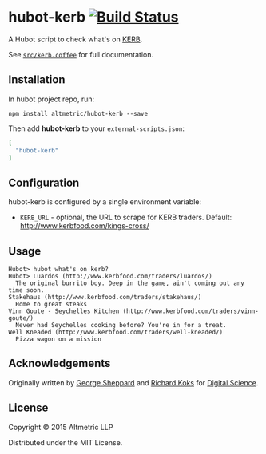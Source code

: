 # hubot-kerb [![Build Status](https://travis-ci.org/altmetric/hubot-kerb.svg?branch=master)](https://travis-ci.org/altmetric/hubot-kerb)

A Hubot script to check what's on [KERB](http://www.kerbfood.com/).

See [`src/kerb.coffee`](src/kerb.coffee) for full documentation.

## Installation

In hubot project repo, run:

`npm install altmetric/hubot-kerb --save`

Then add **hubot-kerb** to your `external-scripts.json`:

```json
[
  "hubot-kerb"
]
```

## Configuration

hubot-kerb is configured by a single environment variable:

* `KERB_URL` - optional, the URL to scrape for KERB traders. Default:
  http://www.kerbfood.com/kings-cross/

## Usage

```console
Hubot> hubot what's on kerb?
Hubot> Luardos (http://www.kerbfood.com/traders/luardos/)
  The original burrito boy. Deep in the game, ain't coming out any time soon.
Stakehaus (http://www.kerbfood.com/traders/stakehaus/)
  Home to great steaks
Vinn Goute - Seychelles Kitchen (http://www.kerbfood.com/traders/vinn-goute/)
  Never had Seychelles cooking before? You're in for a treat.
Well Kneaded (http://www.kerbfood.com/traders/well-kneaded/)
  Pizza wagon on a mission
```

## Acknowledgements

Originally written by [George Sheppard](https://github.com/fuzzmonkey) and
[Richard Koks](https://github.com/richardkoks) for [Digital
Science](https://www.digital-science.com/).

## License

Copyright © 2015 Altmetric LLP

Distributed under the MIT License.
